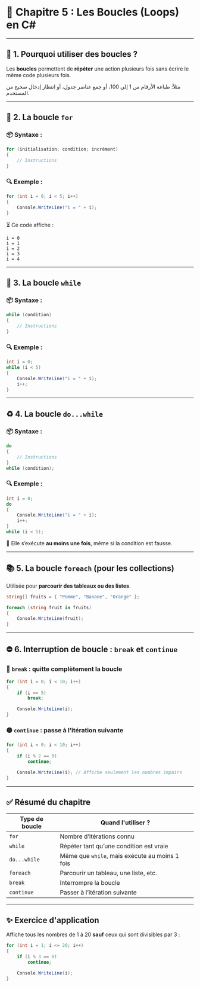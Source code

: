 # 🔁 Chapitre 5 : Les Boucles (Loops) en C\#

---

## 🎯 1. Pourquoi utiliser des boucles ?

Les **boucles** permettent de **répéter** une action plusieurs fois sans écrire le même code plusieurs fois.

مثلاً: طباعة الأرقام من 1 إلى 100، أو جمع عناصر جدول، أو انتظار إدخال صحيح من المستخدم.

---

## 🔄 2. La boucle `for`

### 📦 Syntaxe :

```csharp
for (initialisation; condition; incrément)
{
    // Instructions
}
```

### 🔍 Exemple :

```csharp
for (int i = 0; i < 5; i++)
{
    Console.WriteLine("i = " + i);
}
```

⏳ Ce code affiche :

```
i = 0
i = 1
i = 2
i = 3
i = 4
```

---

## 🔁 3. La boucle `while`

### 📦 Syntaxe :

```csharp
while (condition)
{
    // Instructions
}
```

### 🔍 Exemple :

```csharp
int i = 0;
while (i < 5)
{
    Console.WriteLine("i = " + i);
    i++;
}
```

---

## ♻️ 4. La boucle `do...while`

### 📦 Syntaxe :

```csharp
do
{
    // Instructions
}
while (condition);
```

### 🔍 Exemple :

```csharp
int i = 0;
do
{
    Console.WriteLine("i = " + i);
    i++;
}
while (i < 5);
```

🔎 Elle s’exécute **au moins une fois**, même si la condition est fausse.

---

## 📚 5. La boucle `foreach` (pour les collections)

Utilisée pour **parcourir des tableaux ou des listes**.

```csharp
string[] fruits = { "Pomme", "Banane", "Orange" };

foreach (string fruit in fruits)
{
    Console.WriteLine(fruit);
}
```

---

## ⛔ 6. Interruption de boucle : `break` et `continue`

### 🔴 `break` : quitte complètement la boucle

```csharp
for (int i = 0; i < 10; i++)
{
    if (i == 5)
        break;

    Console.WriteLine(i);
}
```

### 🟡 `continue` : passe à l’**itération suivante**

```csharp
for (int i = 0; i < 10; i++)
{
    if (i % 2 == 0)
        continue;

    Console.WriteLine(i); // Affiche seulement les nombres impairs
}
```

---

## ✅ Résumé du chapitre

| Type de boucle | Quand l'utiliser ?                             |
| -------------- | ---------------------------------------------- |
| `for`          | Nombre d’itérations connu                      |
| `while`        | Répéter tant qu’une condition est vraie        |
| `do...while`   | Même que `while`, mais exécute au moins 1 fois |
| `foreach`      | Parcourir un tableau, une liste, etc.          |
| `break`        | Interrompre la boucle                          |
| `continue`     | Passer à l’itération suivante                  |

---

## ✨ Exercice d'application

Affiche tous les nombres de 1 à 20 **sauf** ceux qui sont divisibles par 3 :

```csharp
for (int i = 1; i <= 20; i++)
{
    if (i % 3 == 0)
        continue;

    Console.WriteLine(i);
}
```
